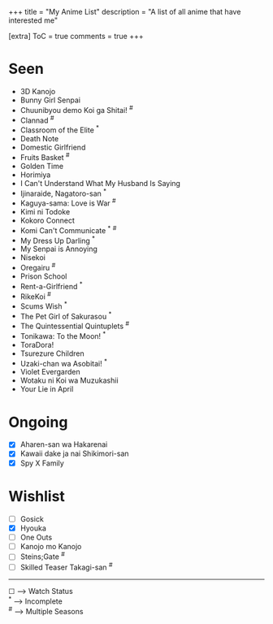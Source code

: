 +++
title = "My Anime List"
description = "A list of all anime that have interested me"

[extra]
ToC = true
comments = true
+++

# Seen

- 3D Kanojo
- Bunny Girl Senpai
- Chuunibyou demo Koi ga Shitai! <sup>#</sup>
- Clannad <sup>#</sup>
- Classroom of the Elite <sup>\*</sup>
- Death Note
- Domestic Girlfriend
- Fruits Basket <sup>#</sup>
- Golden Time
- Horimiya
- I Can't Understand What My Husband Is Saying
- Ijinaraide, Nagatoro-san <sup>\*</sup>
- Kaguya-sama: Love is War <sup>#</sup>
- Kimi ni Todoke
- Kokoro Connect
- Komi Can't Communicate <sup>\*</sup> <sup>#</sup>
- My Dress Up Darling <sup>\*</sup>
- My Senpai is Annoying
- Nisekoi
- Oregairu <sup>#</sup>
- Prison School
- Rent-a-Girlfriend <sup>\*</sup>
- RikeKoi <sup>#</sup>
- Scums Wish <sup>\*</sup>
- The Pet Girl of Sakurasou <sup>\*</sup>
- The Quintessential Quintuplets <sup>#</sup>
- Tonikawa: To the Moon! <sup>\*</sup>
- ToraDora!
- Tsurezure Children
- Uzaki-chan wa Asobitai! <sup>\*</sup>
- Violet Evergarden
- Wotaku ni Koi wa Muzukashii
- Your Lie in April

# Ongoing

- [x] Aharen-san wa Hakarenai
- [x] Kawaii dake ja nai Shikimori-san
- [x] Spy X Family

# Wishlist

- [ ] Gosick
- [x] Hyouka
- [ ] One Outs
- [ ] Kanojo mo Kanojo
- [ ] Steins;Gate <sup>#</sup>
- [ ] Skilled Teaser Takagi-san <sup>#</sup>

---

&#9744; --> Watch Status  
<sup>\*</sup> --> Incomplete  
<sup>#</sup> --> Multiple Seasons
